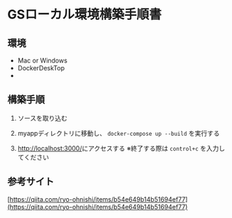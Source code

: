 # GSローカル環境構築手順書

## 環境
- Mac or Windows
- DockerDeskTop
- 

## 構築手順

1. ソースを取り込む

2. myappディレクトリに移動し、
`docker-compose up --build`
を実行する

3. [http://localhost:3000/](http://localhost:3000/)にアクセスする
※終了する際は `control+c` を入力してください

## 参考サイト

[https://qiita.com/ryo-ohnishi/items/b54e649b14b51694ef77](https://qiita.com/ryo-ohnishi/items/b54e649b14b51694ef77)